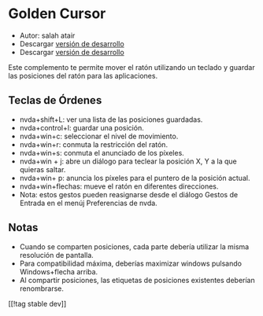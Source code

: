 # Golden Cursor #

* Autor: salah atair
* Descargar [versión de desarrollo][1]
* Descargar [versión de desarrollo][2]

Este complemento te permite mover el ratón utilizando un teclado y guardar
las posiciones del ratón para las aplicaciones.

## Teclas de Órdenes

* nvda+shift+L: ver una lista de las posiciones guardadas.
* nvda+control+l: guardar una posición.
* nvda+win+c: seleccionar el nivel de  movimiento.
* nvda+win+r: conmuta la restricción del ratón.
* nvda+win+s: conmuta el anunciado de los píxeles.
* nvda+win + j: abre un diálogo para teclear la posición X, Y a la que
  quieras saltar.
* nvda+win+ p: anuncia los píxeles para el puntero de la posición actual.
* nvda+win+flechas: mueve el ratón en diferentes direcciones.
* Nota: estos gestos pueden reasignarse desde el diálogo Gestos de Entrada
  en el menúj  Preferencias de nvda.

## Notas

* Cuando se comparten posiciones, cada parte debería utilizar la misma
  resolución de pantalla.
* Para compatibilidad máxima, deberías maximizar windows pulsando
  Windows+flecha arriba.
* Al compartir posiciones, las etiquetas de posiciones existentes deberían
  renombrarse.

[[!tag stable dev]]

[1]: https://addons.nvda-project.org/files/get.php?file=gc

[2]: https://addons.nvda-project.org/files/get.php?file=gc-dev
